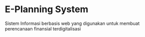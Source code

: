 # E-Planning System
<p>
Sistem Informasi berbasis web yang digunakan untuk membuat perencanaan finansial terdigitalisasi
</p>
